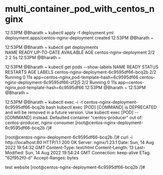 # multi_container_pod_with_centos_nginx


12:53PM @Bharath ~ kubectl apply -f deployment.yml                  
deployment.apps/centos-nginx-deployment created
12:53PM @Bharath ~ 




12:53PM @Bharath ~ kubectl get deployments        
NAME                      READY   UP-TO-DATE   AVAILABLE   AGE
centos-nginx-deployment   2/2     2            2           5s
12:53PM @Bharath ~ 




12:53PM @Bharath ~ kubectl get pods --show-labels
NAME                                       READY   STATUS    RESTARTS   AGE   LABELS
centos-nginx-deployment-6c9595df66-bcq2b   2/2     Running   0          11s   app=centos-nginx,pod-template-hash=6c9595df66
centos-nginx-deployment-6c9595df66-zf2j5   2/2     Running   0          11s   app=centos-nginx,pod-template-hash=6c9595df66
12:53PM @Bharath ~ 
12:53PM @Bharath ~ 



12:53PM @Bharath ~ kubectl exec -i -t centos-nginx-deployment-6c9595df66-bcq2b bash
kubectl exec [POD] [COMMAND] is DEPRECATED and will be removed in a future version. Use kubectl exec [POD] -- [COMMAND] instead.
Defaulted container "centos-producer" out of: centos-producer, nginx-consumer
[root@centos-nginx-deployment-6c9595df66-bcq2b /]# 







[root@centos-nginx-deployment-6c9595df66-bcq2b /]# curl -i http://localhost:80
HTTP/1.1 200 OK
Server: nginx/1.23.1
Date: Sun, 14 Aug 2022 19:54:32 GMT
Content-Type: text/html
Content-Length: 13
Last-Modified: Sun, 14 Aug 2022 19:54:24 GMT
Connection: keep-alive
ETag: "62f952f0-d"
Accept-Ranges: bytes

test website
[root@centos-nginx-deployment-6c9595df66-bcq2b /]# 
